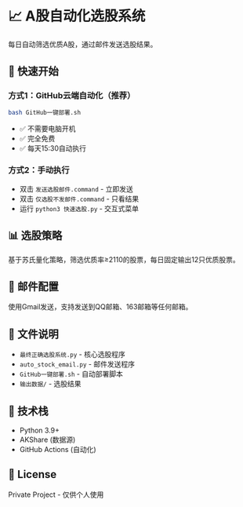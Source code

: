 # 📈 A股自动化选股系统

每日自动筛选优质A股，通过邮件发送选股结果。

## 🚀 快速开始

### 方式1：GitHub云端自动化（推荐）
```bash
bash GitHub一键部署.sh
```
- ✅ 不需要电脑开机
- ✅ 完全免费
- ✅ 每天15:30自动执行

### 方式2：手动执行
- 双击 `发送选股邮件.command` - 立即发送
- 双击 `仅选股不发邮件.command` - 只看结果
- 运行 `python3 快速选股.py` - 交互式菜单

## 📊 选股策略

基于苏氏量化策略，筛选优质率≥2110的股票，每日固定输出12只优质股票。

## 📧 邮件配置

使用Gmail发送，支持发送到QQ邮箱、163邮箱等任何邮箱。

## 📁 文件说明

- `最终正确选股系统.py` - 核心选股程序
- `auto_stock_email.py` - 邮件发送程序
- `GitHub一键部署.sh` - 自动部署脚本
- `输出数据/` - 选股结果

## 🔧 技术栈

- Python 3.9+
- AKShare (数据源)
- GitHub Actions (自动化)

## 📝 License

Private Project - 仅供个人使用